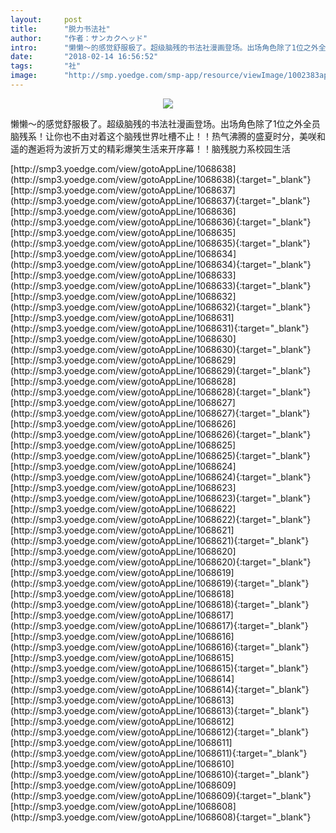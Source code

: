 ```yaml
---
layout:     post
title:      "脱力书法社"
author:     "作者：サンカクヘッド"
intro:      "懒懒～的感觉舒服极了。超级脑残的书法社漫画登场。出场角色除了1位之外全员脑残系！让你也不由对着这个脑残世界吐槽不止！！热气沸腾的盛夏时分，美咲和遥的邂逅将为波折万丈的精彩爆笑生活来开序幕！！脑残脱力系校园生活"
date:       "2018-02-14 16:56:52"
tags:       "社"
image:      "http://smp.yoedge.com/smp-app/resource/viewImage/1002383appline.png"
---
```

<div style="text-align: center">
<p><img src="http://smp.yoedge.com/smp-app/resource/viewImage/1002383appline.png"/></p>
</div>
<p class="post-meta">
<span>懒懒～的感觉舒服极了。超级脑残的书法社漫画登场。出场角色除了1位之外全员脑残系！让你也不由对着这个脑残世界吐槽不止！！热气沸腾的盛夏时分，美咲和遥的邂逅将为波折万丈的精彩爆笑生活来开序幕！！脑残脱力系校园生活</span>
</p>
[http://smp3.yoedge.com/view/gotoAppLine/1068638](http://smp3.yoedge.com/view/gotoAppLine/1068638){:target="_blank"}
[http://smp3.yoedge.com/view/gotoAppLine/1068637](http://smp3.yoedge.com/view/gotoAppLine/1068637){:target="_blank"}
[http://smp3.yoedge.com/view/gotoAppLine/1068636](http://smp3.yoedge.com/view/gotoAppLine/1068636){:target="_blank"}
[http://smp3.yoedge.com/view/gotoAppLine/1068635](http://smp3.yoedge.com/view/gotoAppLine/1068635){:target="_blank"}
[http://smp3.yoedge.com/view/gotoAppLine/1068634](http://smp3.yoedge.com/view/gotoAppLine/1068634){:target="_blank"}
[http://smp3.yoedge.com/view/gotoAppLine/1068633](http://smp3.yoedge.com/view/gotoAppLine/1068633){:target="_blank"}
[http://smp3.yoedge.com/view/gotoAppLine/1068632](http://smp3.yoedge.com/view/gotoAppLine/1068632){:target="_blank"}
[http://smp3.yoedge.com/view/gotoAppLine/1068631](http://smp3.yoedge.com/view/gotoAppLine/1068631){:target="_blank"}
[http://smp3.yoedge.com/view/gotoAppLine/1068630](http://smp3.yoedge.com/view/gotoAppLine/1068630){:target="_blank"}
[http://smp3.yoedge.com/view/gotoAppLine/1068629](http://smp3.yoedge.com/view/gotoAppLine/1068629){:target="_blank"}
[http://smp3.yoedge.com/view/gotoAppLine/1068628](http://smp3.yoedge.com/view/gotoAppLine/1068628){:target="_blank"}
[http://smp3.yoedge.com/view/gotoAppLine/1068627](http://smp3.yoedge.com/view/gotoAppLine/1068627){:target="_blank"}
[http://smp3.yoedge.com/view/gotoAppLine/1068626](http://smp3.yoedge.com/view/gotoAppLine/1068626){:target="_blank"}
[http://smp3.yoedge.com/view/gotoAppLine/1068625](http://smp3.yoedge.com/view/gotoAppLine/1068625){:target="_blank"}
[http://smp3.yoedge.com/view/gotoAppLine/1068624](http://smp3.yoedge.com/view/gotoAppLine/1068624){:target="_blank"}
[http://smp3.yoedge.com/view/gotoAppLine/1068623](http://smp3.yoedge.com/view/gotoAppLine/1068623){:target="_blank"}
[http://smp3.yoedge.com/view/gotoAppLine/1068622](http://smp3.yoedge.com/view/gotoAppLine/1068622){:target="_blank"}
[http://smp3.yoedge.com/view/gotoAppLine/1068621](http://smp3.yoedge.com/view/gotoAppLine/1068621){:target="_blank"}
[http://smp3.yoedge.com/view/gotoAppLine/1068620](http://smp3.yoedge.com/view/gotoAppLine/1068620){:target="_blank"}
[http://smp3.yoedge.com/view/gotoAppLine/1068619](http://smp3.yoedge.com/view/gotoAppLine/1068619){:target="_blank"}
[http://smp3.yoedge.com/view/gotoAppLine/1068618](http://smp3.yoedge.com/view/gotoAppLine/1068618){:target="_blank"}
[http://smp3.yoedge.com/view/gotoAppLine/1068617](http://smp3.yoedge.com/view/gotoAppLine/1068617){:target="_blank"}
[http://smp3.yoedge.com/view/gotoAppLine/1068616](http://smp3.yoedge.com/view/gotoAppLine/1068616){:target="_blank"}
[http://smp3.yoedge.com/view/gotoAppLine/1068615](http://smp3.yoedge.com/view/gotoAppLine/1068615){:target="_blank"}
[http://smp3.yoedge.com/view/gotoAppLine/1068614](http://smp3.yoedge.com/view/gotoAppLine/1068614){:target="_blank"}
[http://smp3.yoedge.com/view/gotoAppLine/1068613](http://smp3.yoedge.com/view/gotoAppLine/1068613){:target="_blank"}
[http://smp3.yoedge.com/view/gotoAppLine/1068612](http://smp3.yoedge.com/view/gotoAppLine/1068612){:target="_blank"}
[http://smp3.yoedge.com/view/gotoAppLine/1068611](http://smp3.yoedge.com/view/gotoAppLine/1068611){:target="_blank"}
[http://smp3.yoedge.com/view/gotoAppLine/1068610](http://smp3.yoedge.com/view/gotoAppLine/1068610){:target="_blank"}
[http://smp3.yoedge.com/view/gotoAppLine/1068609](http://smp3.yoedge.com/view/gotoAppLine/1068609){:target="_blank"}
[http://smp3.yoedge.com/view/gotoAppLine/1068608](http://smp3.yoedge.com/view/gotoAppLine/1068608){:target="_blank"}


